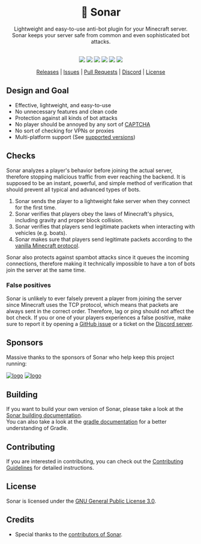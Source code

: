 <div align="center">
  <!-- Introduction -->
  <h1>💫 Sonar</h1>
  Lightweight and easy-to-use anti-bot plugin for your Minecraft server.
  <br>
  Sonar keeps your server safe from common and even sophisticated bot attacks.
  <br><br>

  <!-- Badges & icons -->
  [![](https://github.com/jonesdevelopment/sonar/actions/workflows/gradle.yml/badge.svg)](https://github.com/jonesdevelopment/sonar/actions/workflows/gradle.yml)
  [![](https://www.codefactor.io/repository/github/jonesdevelopment/sonar/badge/main)](https://www.codefactor.io/repository/github/jonesdevelopment/sonar/overview/main)
  [![](https://img.shields.io/github/v/release/jonesdevelopment/sonar)](https://github.com/jonesdevelopment/sonar/releases)
  [![](https://img.shields.io/github/issues/jonesdevelopment/sonar)](https://github.com/jonesdevelopment/sonar/issues)
  [![](https://img.shields.io/discord/923308209769426994.svg?logo=discord)](https://jonesdev.xyz/discord)
  [![](https://img.shields.io/badge/License-GPLv3-blue.svg)](https://www.gnu.org/licenses/gpl-3.0)
  <br>
  <!-- Quick navigation -->
  [Releases](https://github.com/jonesdevelopment/sonar/releases)
  |
  [Issues](https://github.com/jonesdevelopment/sonar/issues)
  |
  [Pull Requests](https://github.com/jonesdevelopment/sonar/pulls)
  |
  [Discord](https://jonesdev.xyz/discord)
  |
  [License](https://github.com/jonesdevelopment/sonar/?tab=readme-ov-file#license)
</div>

## Design and Goal
* Effective, lightweight, and easy-to-use
* No unnecessary features and clean code
* Protection against all kinds of bot attacks
* No player should be annoyed by any sort of [CAPTCHA](https://en.wikipedia.org/wiki/CAPTCHA)
* No sort of checking for VPNs or proxies
* Multi-platform support (See [supported versions](https://docs.jonesdev.xyz/sonar/supported-versions))

## Checks
Sonar analyzes a player's behavior before joining the actual server, therefore stopping malicious traffic from ever reaching the backend. It is supposed to be an instant, powerful, and simple method of verification that should prevent all typical and advanced types of bots.

1. Sonar sends the player to a lightweight fake server when they connect for the first time.
2. Sonar verifies that players obey the laws of Minecraft's physics, including gravity and proper block collision.
3. Sonar verifies that players send legitimate packets when interacting with vehicles (e.g. boats).
4. Sonar makes sure that players send legitimate packets according to the [vanilla Minecraft protocol](<https://wiki.vg/Protocol>).

Sonar also protects against spambot attacks since it queues the incoming connections, therefore making it technically impossible to have a ton of bots join the server at the same time.

### False positives
Sonar is unlikely to ever falsely prevent a player from joining the server since Minecraft uses the TCP protocol, which means that packets are always sent in the correct order. Therefore, lag or ping should not affect the bot check.
If you or one of your players experiences a false positive, make sure to report it by opening a [GitHub issue](https://github.com/jonesdevelopment/sonar/issues/new/choose) or a ticket on the [Discord server](https://jonesdev.xyz/discord/).

## Sponsors
Massive thanks to the sponsors of Sonar who help keep this project running:

<a href="https://github.com/Hydoxl"><img src="https://images.weserv.nl/?url=avatars.githubusercontent.com/u/107579333?v=4&h=50&w=50&fit=cover&mask=circle&maxage=7d" alt="logo" align="center"></a>
<a href="https://github.com/ItzErpandX"><img src="https://images.weserv.nl/?url=avatars.githubusercontent.com/u/84748484?v=4?s=400?v=4&h=50&w=50&fit=cover&mask=circle&maxage=7d" alt="logo" align="center"></a>

## Building
If you want to build your own version of Sonar, please take a look at the [Sonar building documentation](https://docs.jonesdev.xyz/development/building).
<br>
You can also take a look at the [gradle documentation](https://docs.gradle.org/current/userguide/userguide.html) for a better understanding of Gradle.

## Contributing
If you are interested in contributing, you can check out the [Contributing Guidelines](https://github.com/jonesdevelopment/sonar/blob/main/.github/CONTRIBUTING.md) for detailed instructions.

## License
Sonar is licensed under the [GNU General Public License 3.0](https://www.gnu.org/licenses/gpl-3.0.en.html).

## Credits
- Special thanks to the [contributors of Sonar](https://github.com/jonesdevelopment/sonar/graphs/contributors).
